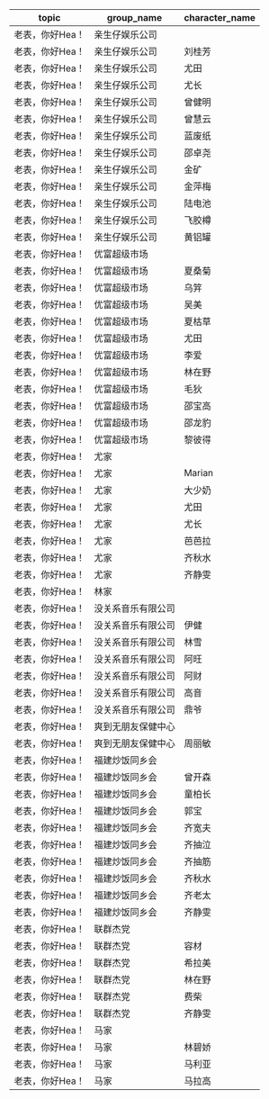 | topic | group_name | character_name |
| ----- | ---------- | -------------- |
| 老表，你好Hea！ | 亲生仔娱乐公司 |  |
| 老表，你好Hea！ | 亲生仔娱乐公司 | 刘桂芳 |
| 老表，你好Hea！ | 亲生仔娱乐公司 | 尤田 |
| 老表，你好Hea！ | 亲生仔娱乐公司 | 尤长 |
| 老表，你好Hea！ | 亲生仔娱乐公司 | 曾健明 |
| 老表，你好Hea！ | 亲生仔娱乐公司 | 曾慧云 |
| 老表，你好Hea！ | 亲生仔娱乐公司 | 蓝废纸 |
| 老表，你好Hea！ | 亲生仔娱乐公司 | 邵卓尧 |
| 老表，你好Hea！ | 亲生仔娱乐公司 | 金矿 |
| 老表，你好Hea！ | 亲生仔娱乐公司 | 金萍梅 |
| 老表，你好Hea！ | 亲生仔娱乐公司 | 陆电池 |
| 老表，你好Hea！ | 亲生仔娱乐公司 | 飞胶樽 |
| 老表，你好Hea！ | 亲生仔娱乐公司 | 黄铝罐 |
| 老表，你好Hea！ | 优富超级市场 |  |
| 老表，你好Hea！ | 优富超级市场 | 	夏桑菊 |
| 老表，你好Hea！ | 优富超级市场 | 乌笄 |
| 老表，你好Hea！ | 优富超级市场 | 吴美 |
| 老表，你好Hea！ | 优富超级市场 | 夏枯草 |
| 老表，你好Hea！ | 优富超级市场 | 尤田 |
| 老表，你好Hea！ | 优富超级市场 | 李爱 |
| 老表，你好Hea！ | 优富超级市场 | 林在野 |
| 老表，你好Hea！ | 优富超级市场 | 毛狄 |
| 老表，你好Hea！ | 优富超级市场 | 邵宝高 |
| 老表，你好Hea！ | 优富超级市场 | 邵龙豹 |
| 老表，你好Hea！ | 优富超级市场 | 黎彼得 |
| 老表，你好Hea！ | 尤家 |  |
| 老表，你好Hea！ | 尤家 | Marian |
| 老表，你好Hea！ | 尤家 | 大少奶 |
| 老表，你好Hea！ | 尤家 | 尤田 |
| 老表，你好Hea！ | 尤家 | 尤长 |
| 老表，你好Hea！ | 尤家 | 芭芭拉 |
| 老表，你好Hea！ | 尤家 | 齐秋水 |
| 老表，你好Hea！ | 尤家 | 齐静雯 |
| 老表，你好Hea！ | 林家 |  |
| 老表，你好Hea！ | 没关系音乐有限公司 |  |
| 老表，你好Hea！ | 没关系音乐有限公司 | 伊健 |
| 老表，你好Hea！ | 没关系音乐有限公司 | 林雪 |
| 老表，你好Hea！ | 没关系音乐有限公司 | 阿旺 |
| 老表，你好Hea！ | 没关系音乐有限公司 | 阿财 |
| 老表，你好Hea！ | 没关系音乐有限公司 | 高音 |
| 老表，你好Hea！ | 没关系音乐有限公司 | 鼎爷 |
| 老表，你好Hea！ | 爽到无朋友保健中心 |  |
| 老表，你好Hea！ | 爽到无朋友保健中心 | 周丽敏 |
| 老表，你好Hea！ | 福建炒饭同乡会 |  |
| 老表，你好Hea！ | 福建炒饭同乡会 | 曾开森 |
| 老表，你好Hea！ | 福建炒饭同乡会 | 童柏长 |
| 老表，你好Hea！ | 福建炒饭同乡会 | 郭宝 |
| 老表，你好Hea！ | 福建炒饭同乡会 | 齐宽夫 |
| 老表，你好Hea！ | 福建炒饭同乡会 | 齐抽泣 |
| 老表，你好Hea！ | 福建炒饭同乡会 | 齐抽筋 |
| 老表，你好Hea！ | 福建炒饭同乡会 | 齐秋水 |
| 老表，你好Hea！ | 福建炒饭同乡会 | 齐老太 |
| 老表，你好Hea！ | 福建炒饭同乡会 | 齐静雯 |
| 老表，你好Hea！ | 联群杰党 |  |
| 老表，你好Hea！ | 联群杰党 | 容材 |
| 老表，你好Hea！ | 联群杰党 | 希拉美 |
| 老表，你好Hea！ | 联群杰党 | 林在野 |
| 老表，你好Hea！ | 联群杰党 | 费柴 |
| 老表，你好Hea！ | 联群杰党 | 齐静雯 |
| 老表，你好Hea！ | 马家 |  |
| 老表，你好Hea！ | 马家 | 林碧娇 |
| 老表，你好Hea！ | 马家 | 马利亚 |
| 老表，你好Hea！ | 马家 | 马拉高 |
